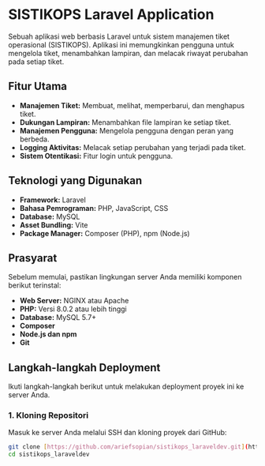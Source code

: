 # SISTIKOPS Laravel Application

Sebuah aplikasi web berbasis Laravel untuk sistem manajemen tiket operasional (SISTIKOPS). Aplikasi ini memungkinkan pengguna untuk mengelola tiket, menambahkan lampiran, dan melacak riwayat perubahan pada setiap tiket.

## Fitur Utama

-   **Manajemen Tiket:** Membuat, melihat, memperbarui, dan menghapus tiket.
-   **Dukungan Lampiran:** Menambahkan file lampiran ke setiap tiket.
-   **Manajemen Pengguna:** Mengelola pengguna dengan peran yang berbeda.
-   **Logging Aktivitas:** Melacak setiap perubahan yang terjadi pada tiket.
-   **Sistem Otentikasi:** Fitur login untuk pengguna.

## Teknologi yang Digunakan

-   **Framework:** Laravel
-   **Bahasa Pemrograman:** PHP, JavaScript, CSS
-   **Database:** MySQL
-   **Asset Bundling:** Vite
-   **Package Manager:** Composer (PHP), npm (Node.js)

## Prasyarat

Sebelum memulai, pastikan lingkungan server Anda memiliki komponen berikut terinstal:

-   **Web Server:** NGINX atau Apache
-   **PHP:** Versi 8.0.2 atau lebih tinggi
-   **Database:** MySQL 5.7+
-   **Composer**
-   **Node.js dan npm**
-   **Git**

## Langkah-langkah Deployment

Ikuti langkah-langkah berikut untuk melakukan deployment proyek ini ke server Anda.

### 1. Kloning Repositori

Masuk ke server Anda melalui SSH dan kloning proyek dari GitHub:

```bash
git clone [https://github.com/ariefsopian/sistikops_laraveldev.git](https://github.com/ariefsopian/sistikops_laraveldev.git)
cd sistikops_laraveldev
